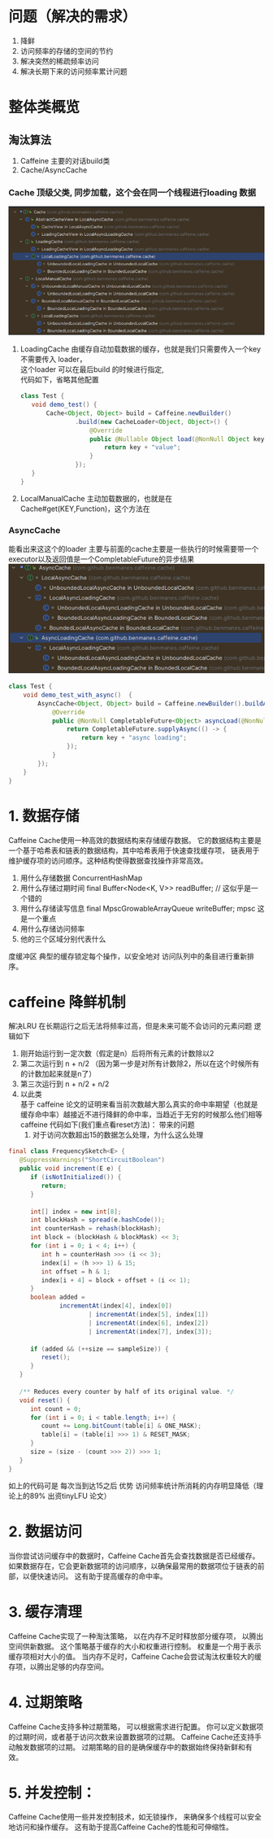 # 问题（解决的需求）

1. 降鲜
2. 访问频率的存储的空间的节约
3. 解决突然的稀疏频率访问
4. 解决长期下来的访问频率累计问题

# 整体类概览
## 淘汰算法

1. Caffeine
主要的对话build类
2. Cache/AsyncCache 

### Cache 顶级父类, 同步加载，这个会在同一个线程进行loading 数据


![cache](../img/caffeine_cache_super_interface.png)

1. LoadingCache
   由缓存自动加载数据的缓存，也就是我们只需要传入一个key 不需要传入 loader，  
   这个loader 可以在最后build 的时候进行指定,  
   代码如下，省略其他配置
   ```java
   class Test {
      void demo_test() {
          Cache<Object, Object> build = Caffeine.newBuilder()
                  .build(new CacheLoader<Object, Object>() {
                      @Override
                      public @Nullable Object load(@NonNull Object key) throws Exception {
                          return key + "value";
                      }
                  });
      }
   }
   ```
2. LocalManualCache
   主动加载数据的，也就是在 Cache#get(KEY,Function)，这个方法在

### AsyncCache
能看出来这这个的loader 主要与前面的cache主要是一些执行的时候需要带一个executor以及返回值是一个CompletableFuture的异步结果
![async_cache](../img/caffeube_async_cache_super_class.png)
   ```java
   class Test {
       void demo_test_with_async()  {
           AsyncCache<Object, Object> build = Caffeine.newBuilder().buildAsync(new AsyncCacheLoader<>() {
               @Override
               public @NonNull CompletableFuture<Object> asyncLoad(@NonNull Object key, @NonNull Executor executor) {
                   return CompletableFuture.supplyAsync(() -> {
                       return key + "async loading";
                   });
               }
           });
       }
   }
   ```
# 1. 数据存储
Caffeine Cache使用一种高效的数据结构来存储缓存数据。
它的数据结构主要是一个基于哈希表和链表的数据结构，其中哈希表用于快速查找缓存项，
链表用于维护缓存项的访问顺序。这种结构使得数据查找操作非常高效。
1. 用什么存储数据
   ConcurrentHashMap
2. 用什么存储过期时间
final Buffer<Node<K, V>> readBuffer; // 这似乎是一个错的
3. 用什么存储读写信息
final MpscGrowableArrayQueue<Runnable> writeBuffer;
mpsc 这是一个重点
4. 用什么存储访问频率
5. 他的三个区域分别代表什么

度缓冲区
典型的缓存锁定每个操作，以安全地对 访问队列中的条目进行重新排序。


# caffeine 降鲜机制
解决LRU 在长期运行之后无法将频率过高，但是未来可能不会访问的元素问题
逻辑如下
1. 刚开始运行到一定次数（假定是n）后将所有元素的计数除以2
2. 第二次运行到  n + n/2 （因为第一步是对所有计数除2，所以在这个时候所有的计数加起来就是n了）
3. 第三次运行到  n + n/2 + n/2 
4. 以此类   
基于 caffeine 论文的证明来看当前次数越大那么真实的命中率期望（也就是缓存命中率）越接近不进行降鲜的命中率，当趋近于无穷的时候那么他们相等
caffeine 代码如下(我们重点看reset方法)：
带来的问题 
   1. 对于访问次数超出15的数据怎么处理，为什么这么处理
```java
final class FrequencySketch<E> {
   @SuppressWarnings("ShortCircuitBoolean")
   public void increment(E e) {
      if (isNotInitialized()) {
         return;
      }

      int[] index = new int[8];
      int blockHash = spread(e.hashCode());
      int counterHash = rehash(blockHash);
      int block = (blockHash & blockMask) << 3;
      for (int i = 0; i < 4; i++) {
         int h = counterHash >>> (i << 3);
         index[i] = (h >>> 1) & 15;
         int offset = h & 1;
         index[i + 4] = block + offset + (i << 1);
      }
      boolean added =
              incrementAt(index[4], index[0])
                      | incrementAt(index[5], index[1])
                      | incrementAt(index[6], index[2])
                      | incrementAt(index[7], index[3]);

      if (added && (++size == sampleSize)) {
         reset();
      }
   }

   /** Reduces every counter by half of its original value. */
   void reset() {
      int count = 0;
      for (int i = 0; i < table.length; i++) {
         count += Long.bitCount(table[i] & ONE_MASK);
         table[i] = (table[i] >>> 1) & RESET_MASK;
      }
      size = (size - (count >>> 2)) >>> 1;
   }
}
```

如上的代码可是 每次当到达15之后
优势
 访问频率统计所消耗的内存明显降低（理论上的89% 出资tinyLFU 论文）

# 2. 数据访问
当你尝试访问缓存中的数据时，Caffeine Cache首先会查找数据是否已经缓存。
如果数据存在，它会更新数据项的访问顺序，以确保最常用的数据项位于链表的前部，以便快速访问。
这有助于提高缓存的命中率。

# 3. 缓存清理
Caffeine Cache实现了一种淘汰策略，
以在内存不足时释放部分缓存项， 以腾出空间供新数据。
这个策略基于缓存的大小和权重进行控制。
权重是一个用于表示缓存项相对大小的值。
当内存不足时，Caffeine Cache会尝试淘汰权重较大的缓存项，以腾出足够的内存空间。

# 4. 过期策略
Caffeine Cache支持多种过期策略，
可以根据需求进行配置。
你可以定义数据项的过期时间，或者基于访问次数来设置数据项的过期。
Caffeine Cache还支持手动触发数据项的过期。
过期策略的目的是确保缓存中的数据始终保持新鲜和有效。

# 5. 并发控制：
Caffeine Cache使用一些并发控制技术，如无锁操作，
来确保多个线程可以安全地访问和操作缓存。
这有助于提高Caffeine Cache的性能和可伸缩性。
